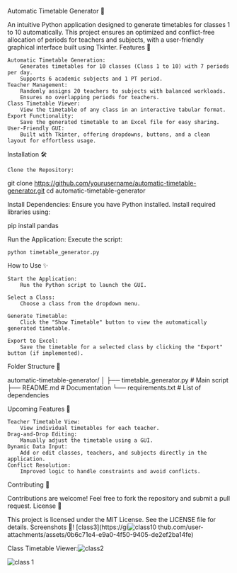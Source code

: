 Automatic Timetable Generator 📅

An intuitive Python application designed to generate timetables for classes 1 to 10 automatically. This project ensures an optimized and conflict-free allocation of periods for teachers and subjects, with a user-friendly graphical interface built using Tkinter.
Features 🚀

    Automatic Timetable Generation:
        Generates timetables for 10 classes (Class 1 to 10) with 7 periods per day.
        Supports 6 academic subjects and 1 PT period.
    Teacher Management:
        Randomly assigns 20 teachers to subjects with balanced workloads.
        Ensures no overlapping periods for teachers.
    Class Timetable Viewer:
        View the timetable of any class in an interactive tabular format.
    Export Functionality:
        Save the generated timetable to an Excel file for easy sharing.
    User-Friendly GUI:
        Built with Tkinter, offering dropdowns, buttons, and a clean layout for effortless usage.

Installation 🛠️

    Clone the Repository:

git clone https://github.com/yourusername/automatic-timetable-generator.git
cd automatic-timetable-generator

Install Dependencies: Ensure you have Python installed. Install required libraries using:

pip install pandas

Run the Application: Execute the script:

    python timetable_generator.py

How to Use ✨

    Start the Application:
        Run the Python script to launch the GUI.

    Select a Class:
        Choose a class from the dropdown menu.

    Generate Timetable:
        Click the "Show Timetable" button to view the automatically generated timetable.

    Export to Excel:
        Save the timetable for a selected class by clicking the "Export" button (if implemented).

Folder Structure 📂

automatic-timetable-generator/
│
├── timetable_generator.py  # Main script
├── README.md               # Documentation
└── requirements.txt        # List of dependencies

Upcoming Features 🔮

    Teacher Timetable View:
        View individual timetables for each teacher.
    Drag-and-Drop Editing:
        Manually adjust the timetable using a GUI.
    Dynamic Data Input:
        Add or edit classes, teachers, and subjects directly in the application.
    Conflict Resolution:
        Improved logic to handle constraints and avoid conflicts.

Contributing 🤝

Contributions are welcome! Feel free to fork the repository and submit a pull request.
License 📜

This project is licensed under the MIT License. See the LICENSE file for details.
Screenshots 📸!
[class3](https://gi![class10](https://github.com/user-attachments/assets/89c21623-cd02-4e75-b0be-a4b64d0c0e4d)
thub.com/user-attachments/assets/0b6c71e4-e9a0-4f50-9405-de2ef2ba14fe)

Class Timetable Viewer:![class2](https://github.com/user-attachments/assets/d5cf35ab-0d75-4f2f-95e8-d52e819f7ef6)

![class 1](https://github.com/user-attachments/assets/4912fd25-8fa2-4760-9d94-546d5d21d36a)
